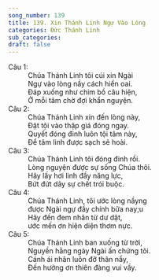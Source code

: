 ```yaml
---
song_number: 139
title: 139. Xin Thánh Linh Ngự Vào Lòng
categories: Đức Thánh Linh
sub_categories: 
draft: false
---
```

<dl><dt>Câu 1:</dt><dd data-verse="1">Chúa Thánh Linh tôi cúi xin Ngài <br/>Ngự vào lòng nầy cách hiển oai. <br/>Đáp xuống như chim bồ câu hiện, <br/>Ở mỗi tâm chờ đợi khẩn nguyện. </dd><dt>Câu 2:</dt><dd data-verse="2">Chúa Thánh Linh xin đến lòng này, <br/>Đặt tội vào thập giá đóng ngay. <br/>Quyết đóng đinh luôn tội tâm này, <br/>Để tâm linh được sạch sẽ hoài. </dd><dt>Câu 3:</dt><dd data-verse="3">Chúa Thánh Linh tôi đóng đinh rồi. <br/>Lòng nguyện được sự sống Chúa thôi. <br/>Hãy lấy hơi linh đầy năng lực, <br/>Bứt đứt dây sự chết trói buộc. </dd><dt>Câu 4:</dt><dd data-verse="4">Chúa Thánh Linh, tôi ước lòng nầyng <br/>được Ngài ngự đầy chính bữa nay;u <br/>Hãy đến đem nhân từ dư dật, <br/>ước mến ơn hiện diện thơm nực. </dd><dt>Câu 5:</dt><dd data-verse="5">Chúa Thánh Linh ban xuống từ trời, <br/>Nguyền hằng ngày Ngài ấn chứng tôi. <br/>Cánh ái nhân luôn đỡ thân nầy, <br/>Đến hưởng ơn thiên đàng vui vầy. </dd></dl>